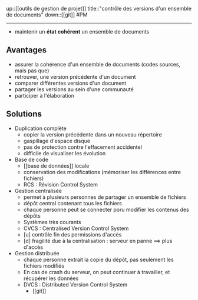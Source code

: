 up::[[outils de gestion de projet]]
title::"contrôle des versions d'un ensemble de documents"
down::[[git]]
#PM

----

 - maintenir un **état cohérent** un ensemble de documents

## Avantages
 - assurer la cohérence d'un ensemble de documents (codes sources, mais pas que)
 - retrouver, une version précédente d'un document
 - comparer différentes versions d'un document
 - partager les versions au sein d'une communauté
 - participer à l'élaboration

## Solutions
 - Duplication complète
     - copier la version précédente dans un nouveau répertoire 
     - gaspillage d'espace disque
     - pas de protection contre l'effacement accidentel
     - difficile de visualiser les évolution
 - Base de code
     - [[base de données]] locale
     - conservation des modifications (mémoriser les différences entre fichiers)
     - RCS : Révision Control System
 - Gestion centralisée
     - permet à plusieurs personnes de partager un ensemble de fichiers
     - dépôt central contenant tous les fichiers
     - chaque personne peut se connecter poru modifier les contenus des dépôts
     - Systèmes très courants
     - CVCS : Centralised Version Control System
     - [u] contrôle fin des permissions d'accès 
     - [d] fragilité due à la centralisation : serveur en panne $\implies$ plus d'accès
 - Gestion distribuée
     - chaque personne extrait la copie du dépôt, pas seulement les fichiers modifiés
     - En cas de crash du serveur, on peut continuer à travailler, et récupérer les données
     - DVCS : Distributed Version Control System
         - [[git]]